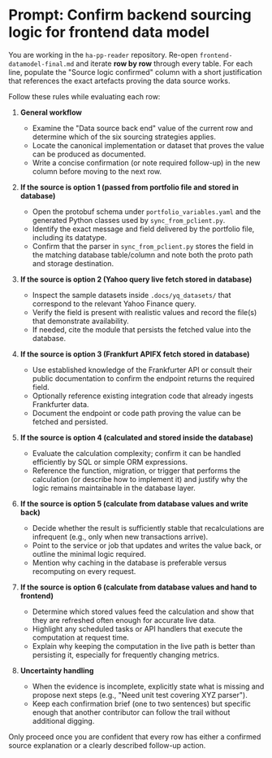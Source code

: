 # Prompt: Confirm backend sourcing logic for frontend data model

You are working in the `ha-pp-reader` repository. Re-open `frontend-datamodel-final.md` and iterate **row by row** through every table. For each line, populate the "Source logic confirmed" column with a short justification that references the exact artefacts proving the data source works.

Follow these rules while evaluating each row:

1. **General workflow**
   - Examine the "Data source back end" value of the current row and determine which of the six sourcing strategies applies.
   - Locate the canonical implementation or dataset that proves the value can be produced as documented.
   - Write a concise confirmation (or note required follow-up) in the new column before moving to the next row.

2. **If the source is option 1 (passed from portfolio file and stored in database)**
   - Open the protobuf schema under `portfolio_variables.yaml` and the generated Python classes used by `sync_from_pclient.py`.
   - Identify the exact message and field delivered by the portfolio file, including its datatype.
   - Confirm that the parser in `sync_from_pclient.py` stores the field in the matching database table/column and note both the proto path and storage destination.

3. **If the source is option 2 (Yahoo query live fetch stored in database)**
   - Inspect the sample datasets inside `.docs/yq_datasets/` that correspond to the relevant Yahoo Finance query.
   - Verify the field is present with realistic values and record the file(s) that demonstrate availability.
   - If needed, cite the module that persists the fetched value into the database.

4. **If the source is option 3 (Frankfurt APIFX fetch stored in database)**
   - Use established knowledge of the Frankfurter API or consult their public documentation to confirm the endpoint returns the required field.
   - Optionally reference existing integration code that already ingests Frankfurter data.
   - Document the endpoint or code path proving the value can be fetched and persisted.

5. **If the source is option 4 (calculated and stored inside the database)**
   - Evaluate the calculation complexity; confirm it can be handled efficiently by SQL or simple ORM expressions.
   - Reference the function, migration, or trigger that performs the calculation (or describe how to implement it) and justify why the logic remains maintainable in the database layer.

6. **If the source is option 5 (calculate from database values and write back)**
   - Decide whether the result is sufficiently stable that recalculations are infrequent (e.g., only when new transactions arrive).
   - Point to the service or job that updates and writes the value back, or outline the minimal logic required.
   - Mention why caching in the database is preferable versus recomputing on every request.

7. **If the source is option 6 (calculate from database values and hand to frontend)**
   - Determine which stored values feed the calculation and show that they are refreshed often enough for accurate live data.
   - Highlight any scheduled tasks or API handlers that execute the computation at request time.
   - Explain why keeping the computation in the live path is better than persisting it, especially for frequently changing metrics.

8. **Uncertainty handling**
   - When the evidence is incomplete, explicitly state what is missing and propose next steps (e.g., "Need unit test covering XYZ parser").
   - Keep each confirmation brief (one to two sentences) but specific enough that another contributor can follow the trail without additional digging.

Only proceed once you are confident that every row has either a confirmed source explanation or a clearly described follow-up action.
